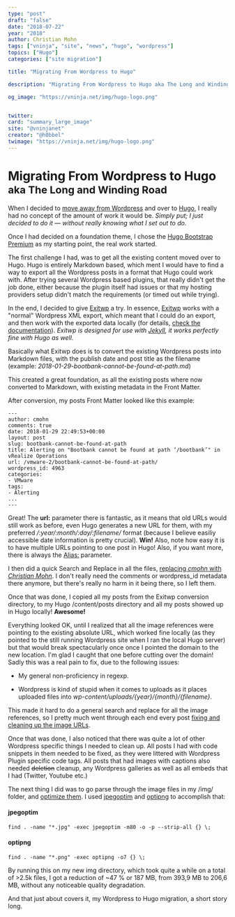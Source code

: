 ```yaml
---
type: "post"
draft: "false"
date: "2018-07-22"
year: "2018"
author: Christian Mohn
tags: ["vninja", "site", "news", "hugo", "wordpress"]
topics: ["Hugo"]
categories: ["site migration"]

title: "Migrating From Wordpress to Hugo"

description: "Migrating From Wordpress to Hugo aka The Long and Winding Road"

og_image: "https://vninja.net/img/hugo-logo.png"


twitter:
card: "summary_large_image"
site: "@vninjanet"
creator: "@h0bbel"
twimage: "https://vninja.net/img/hugo-logo.png"
---
```


<h1>
  Migrating From Wordpress to Hugo<br/>
 <small class="text-muted">aka The Long and Winding Road</small>
</h1>

When I decided to [move away from Wordpress](/2018/07/19/hello-my-name-is-hugo/) and over to [Hugo](https://gohugo.io), I really had no concept of the amount of work it would be. _Simply put; I just decided to do it — without really knowing what I set out to do._ 

Once I had decided on a foundation theme, I chose the [Hugo Bootstrap Premium](https://github.com/appernetic/hugo-bootstrap-premium/) as my starting point, the real work started.

The first challenge I had, was to get all the existing content moved over to Hugo. Hugo is entirely Markdown based, which ment I would have to find a way to export all the Wordpress posts in a format that Hugo could work with. After trying several Wordpress based plugins, that really didn't get the job done, either because the plugin itself had issues or that my hosting providers setup didn't match the requirements (or timed out while trying).


In the end, I decided to give [Exitwp](https://github.com/thomasf/exitwp) a try. In essence, [Exitwp](https://github.com/thomasf/exitwp) works with a "normal" Wordpress XML export, which meant that I could do an export, and then work with the exported data locally (for details, [check the documentation](https://github.com/thomasf/exitwp/blob/master/README.rst)). 
*Exitwp is designed for use with [Jekyll](http://www.jekyllnow.com), it works perfectly fine with Hugo as well.*

Basically what Exitwp does is to convert the existing Wordpress posts into Markdown files, with the publish date and post title as the filename (example: _2018-01-29-bootbank-cannot-be-found-at-path.md_)


This created a great foundation, as all the existing posts where now converted to Markdown, with existing metadata in the Front Matter. 

After conversion, my posts Front Matter looked like this example:

```
---
author: cmohn
comments: true
date: 2018-01-29 22:49:53+00:00
layout: post
slug: bootbank-cannot-be-found-at-path
title: Alerting on "Bootbank cannot be found at path ‘/bootbank’" in vRealize Operations
url: /vmware-2/bootbank-cannot-be-found-at-path/
wordpress_id: 4963
categories:
- VMware
tags:
- Alerting
...
---

```

Great! The **url:** parameter there is fantastic, as it means that old URLs would still work as before, even Hugo generates a new URL for them, with my preferred _/:year/:month/:day/:filename/_ format (because I believe easiliy accessible date information is pretty crucial). **Win!** Also, note how easy it is to have multiple URLs pointing to one post in Hugo! Also, if you want more, there is always the [Alias:](https://gohugo.io/content-management/urls/#example-aliases) parameter.

I then did a quick Search and Replace in all the files, [replacing _cmohn_ with _Christian Mohn_](https://github.com/h0bbel/vninja/commit/1340b3bebe9a8a486ca7f4c87e397afe221806c3). I don't really need the comments or wordpress_id metadata there anymore, but there's really no harm in it being there, so I left them.

<p class="lead text-center">Once that was done, I copied all my posts from the Exitwp conversion directory, to my Hugo /content/posts directory and all my posts showed up in Hugo locally! <strong>Awesome!</strong></p>

Everything looked OK, until I realized that all the image references were pointing to the existing absolute URL, which worked fine locally (as they pointed to the still running Wordpress site when I ran the local Hugo server) but that would break spectacularly once once I pointed the domain to the new location. I'm glad I caught that one before cutting over the domain! Sadly this was a real pain to fix, due to the following issues:

* My general non-proficiency in regexp.

* Wordpress is kind of stupid when it comes to uploads as it places uploaded files into _wp-content/uploads/{year}/{month}/{filename}_.

This made it hard to do a general search and replace for all the image references, so I pretty much went through each end every post [fixing and cleaning up the image URLs](https://github.com/h0bbel/vninja/commit/cb3e9d9f494c49fe7a6f4d37253467c7ce230e2f).

Once that was done, I also noticed that there was quite a lot of other Wordpress specific things I needed to clean up. All posts I had with code snippets in them needed to be fixed, as they were littered with Wordpress Plugin specific code tags. All posts that had images with captions also needed ~~deletion~~ cleanup, any Wordpress galleries as well as all embeds that I had (Twitter, Youtube etc.)

The next thing I did was to go parse through the image files in my /img/ folder, and [optimize them](https://github.com/h0bbel/vninja/commit/6d92638132bba394ae98c31df4ff65f61ebd993f). I used [jpegoptim](https://github.com/tjko/jpegoptim) and [optipng](http://optipng.sourceforge.net/) to accomplish that:

#### jpegoptim
```
find . -name "*.jpg" -exec jpegoptim -m80 -o -p --strip-all {} \;
```

#### optipng
```
find . -name "*.png" -exec optipng -o7 {} \;
```

By running this on my new img directory, which took quite a while on a total of >2.5k files,  I got a reduction of ~47 % or 187 MB, from 393,9 MB to 206,6 MB, without any noticeable quality degradation.

And that just about covers it, my Wordpress to Hugo migration, a short story long.


